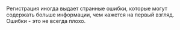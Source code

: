 Регистрация иногда выдает странные ошибки, которые могут содержать больше информации, чем кажется на первый взгляд. Ошибки - это не всегда плохо.
